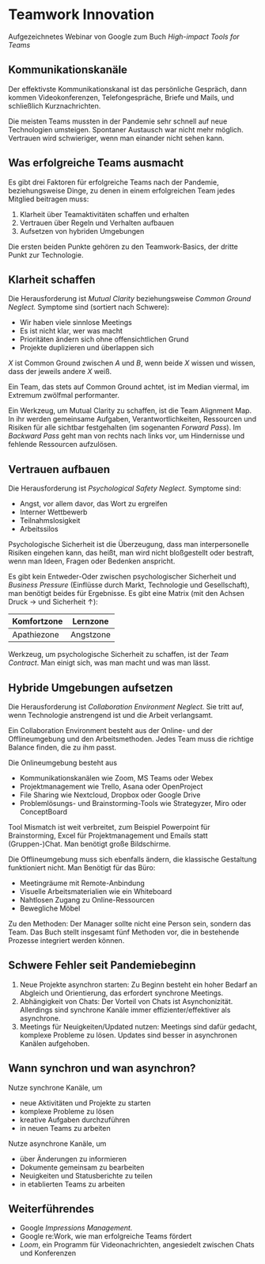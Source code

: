 # Teamwork Innovation

Aufgezeichnetes Webinar von Google zum Buch *High-impact Tools for Teams*

## Kommunikationskanäle

Der effektivste Kommunikationskanal ist das persönliche Gespräch, dann kommen Videokonferenzen, Telefongespräche, Briefe und Mails, und schließlich Kurznachrichten.

Die meisten Teams mussten in der Pandemie sehr schnell auf neue Technologien umsteigen. Spontaner Austausch war nicht mehr möglich. Vertrauen wird schwieriger, wenn man einander nicht sehen kann.

## Was erfolgreiche Teams ausmacht

Es gibt drei Faktoren für erfolgreiche Teams nach der Pandemie, beziehungsweise Dinge, zu denen in einem erfolgreichen Team jedes Mitglied beitragen muss:

1. Klarheit über Teamaktivitäten schaffen und erhalten
2. Vertrauen über Regeln und Verhalten aufbauen
3. Aufsetzen von hybriden Umgebungen

Die ersten beiden Punkte gehören zu den Teamwork-Basics, der dritte Punkt zur Technologie.

## Klarheit schaffen

Die Herausforderung ist *Mutual Clarity* beziehungsweise *Common Ground Neglect.* Symptome sind (sortiert nach Schwere):

- Wir haben viele sinnlose Meetings
- Es ist nicht klar, wer was macht
- Prioritäten ändern sich ohne offensichtlichen Grund
- Projekte duplizieren und überlappen sich

*X* ist Common Ground zwischen *A* und *B*, wenn beide *X* wissen und wissen, dass der jeweils andere *X* weiß.

Ein Team, das stets auf Common Ground achtet, ist im Median viermal, im Extremum zwölfmal performanter.

Ein Werkzeug, um Mutual Clarity zu schaffen, ist die Team Alignment Map. In ihr werden gemeinsame Aufgaben, Verantwortlichkeiten, Ressourcen und Risiken für alle sichtbar festgehalten (im sogenanten *Forward Pass*). Im *Backward Pass* geht man von rechts nach links vor, um Hindernisse und fehlende Ressourcen aufzulösen.

## Vertrauen aufbauen

Die Herausforderung ist *Psychological Safety Neglect.* Symptome sind:

- Angst, vor allem davor, das Wort zu ergreifen
- Interner Wettbewerb
- Teilnahmslosigkeit
- Arbeitssilos

Psychologische Sicherheit ist die Überzeugung, dass man interpersonelle Risiken eingehen kann, das heißt, man wird nicht bloßgestellt oder bestraft, wenn man Ideen, Fragen oder Bedenken anspricht.

Es gibt kein Entweder-Oder zwischen psychologischer Sicherheit und *Business Pressure* (Einflüsse durch Markt, Technologie und Gesellschaft), man benötigt beides für Ergebnisse. Es gibt eine Matrix (mit den Achsen Druck → und Sicherheit ↑):

Komfortzone | Lernzone
------------|----------
Apathiezone | Angstzone

Werkzeug, um psychologische Sicherheit zu schaffen, ist der *Team Contract*. Man einigt sich, was man macht und was man lässt.

## Hybride Umgebungen aufsetzen

Die Herausforderung ist *Collaboration Environment Neglect.* Sie tritt auf, wenn Technologie anstrengend ist und die Arbeit  verlangsamt.

Ein Collaboration Environment besteht aus der Online- und der Offlineumgebung und den Arbeitsmethoden. Jedes Team muss die richtige Balance finden, die zu ihm passt.

Die Onlineumgebung besteht aus

- Kommunikationskanälen wie Zoom, MS Teams oder Webex
- Projektmanagement wie Trello, Asana oder OpenProject
- File Sharing wie Nextcloud, Dropbox oder Google Drive
- Problemlösungs- und Brainstorming-Tools wie Strategyzer, Miro oder ConceptBoard

Tool Mismatch ist weit verbreitet, zum Beispiel Powerpoint für Brainstorming, Excel für Projektmanagement und Emails statt (Gruppen-)Chat. Man benötigt große Bildschirme.

Die Offlineumgebung muss sich ebenfalls ändern, die klassische Gestaltung funktioniert nicht. Man Benötigt für das Büro:

- Meetingräume mit Remote-Anbindung
- Visuelle Arbeitsmaterialien wie ein Whiteboard
- Nahtlosen Zugang zu Online-Ressourcen
- Bewegliche Möbel

Zu den Methoden: Der Manager sollte nicht eine Person sein, sondern das Team. Das Buch stellt insgesamt fünf Methoden vor, die in bestehende  Prozesse integriert werden können.

## Schwere Fehler seit Pandemiebeginn

1. Neue Projekte asynchron starten: Zu Beginn besteht ein hoher Bedarf an Abgleich und Orientierung, das erfordert synchrone Meetings.
2. Abhängigkeit von Chats: Der Vorteil von Chats ist Asynchonizität. Allerdings sind synchrone Kanäle immer effizienter/effektiver als asynchrone.
3. Meetings für Neuigkeiten/Updated nutzen: Meetings sind dafür gedacht, komplexe Probleme zu lösen. Updates sind besser in asynchronen Kanälen aufgehoben.

## Wann synchron und wan asynchron?

Nutze synchrone Kanäle, um

- neue Aktivitäten und Projekte zu starten
- komplexe Probleme zu lösen
- kreative Aufgaben durchzuführen
- in neuen Teams zu arbeiten

Nutze asynchrone Kanäle, um

- über Änderungen zu informieren
- Dokumente gemeinsam zu bearbeiten
- Neuigkeiten und Statusberichte zu teilen
- in etablierten Teams zu arbeiten

## Weiterführendes

- Google *Impressions Management.*
- Google re:Work, wie man erfolgreiche Teams fördert
- *Loom*, ein Programm für Videonachrichten, angesiedelt zwischen Chats und Konferenzen